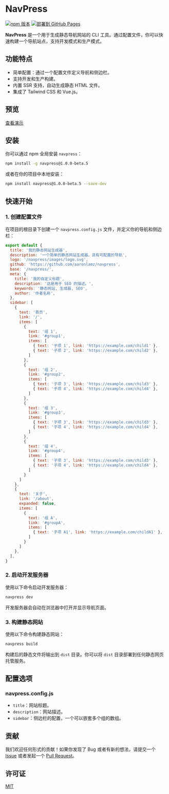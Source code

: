 # NavPress

[![npm 版本](https://img.shields.io/npm/v/navpress.svg)](https://www.npmjs.com/package/navpress)
[![部署到 GitHub Pages](https://github.com/aaronlamz/navpress/actions/workflows/deploy.yml/badge.svg)](https://github.com/aaronlamz/navpress/actions/workflows/deploy.yml)

**NavPress** 是一个用于生成静态导航网站的 CLI 工具。通过配置文件，你可以快速构建一个导航站点，支持开发模式和生产模式。

## 功能特点

- 简单配置：通过一个配置文件定义导航和侧边栏。
- 支持开发和生产构建。
- 内置 SSR 支持，自动生成静态 HTML 文件。
- 集成了 Tailwind CSS 和 Vue.js。

## 预览
[查看演示](https://aaronlamz.github.io/navpress/)

## 安装

你可以通过 npm 全局安装 `navpress`：

```bash
npm install -g navpress@1.0.0-beta.5
```

或者在你的项目中本地安装：

```bash
npm install navpress@1.0.0-beta.5 --save-dev
```

## 快速开始

### 1. 创建配置文件

在项目的根目录下创建一个 `navpress.config.js` 文件，并定义你的导航和侧边栏：

```javascript
export default {
  title: '我的静态网站生成器',
  description: '一个简单的静态网站生成器，具有可配置的导航',
  logo: '/navpress/images/logo.svg',
  github: 'https://github.com/aaronlamz/navpress',
  base: '/navpress/',
  meta: {
    title: '我的自定义标题',
    description: '这是用于 SEO 的描述。',
    keywords: '静态网站, 生成器, SEO',
    author: '作者名称',
  },
  sidebar: [
    { 
      text: '首页', 
      link: '/', 
      items: [
        {
          text: '组 1',
          link: '#group1',
          items: [
            { text: '子项 1', link: 'https://example.com/child1' },
            { text: '子项 2', link: 'https://example.com/child2' },
          ]
        },
        {
          text: '组 2',
          link: '#group2',
          items: [
            { text: '子项 3', link: 'https://example.com/child3' },
            { text: '子项 4', link: 'https://example.com/child4' },
          ]
        },
        {
          text: '组 3',
          link: '#group3',
          items: [
            { text: '子项 3', link: 'https://example.com/child3' },
            { text: '子项 4', link: 'https://example.com/child4' },
          ]
        },
        {
          text: '组 4',
          link: '#group4',
          items: [
            { text: '子项 3', link: 'https://example.com/child3' },
            { text: '子项 4', link: 'https://example.com/child4' },
          ]
        }
      ]
    },
    { 
      text: '关于', 
      link: '/about',
      expanded: false,
      items: [
        {
          text: '组 A',
          link: '#groupA',
          items: [
            { text: '子项 A1', link: 'https://example.com/childA1' },
          ]
        }
      ]
    },
  ],
}
```

### 2. 启动开发服务器

使用以下命令启动开发服务器：

```bash
navpress dev
```

开发服务器会自动在浏览器中打开并显示导航页面。

### 3. 构建静态网站

使用以下命令构建静态网站：

```bash
navpress build
```

构建后的静态文件将输出到 `dist` 目录。你可以将 `dist` 目录部署到任何静态网页托管服务。

## 配置选项

### navpress.config.js

- `title`：网站标题。
- `description`：网站描述。
- `sidebar`：侧边栏的配置，一个可以嵌套多个组的数组。

## 贡献

我们欢迎任何形式的贡献！如果你发现了 Bug 或者有新的想法，请提交一个 [Issue](https://github.com/aaronlamz/navpress/issues) 或者发起一个 [Pull Request](https://github.com/aaronlamz/navpress/pulls)。

## 许可证

[MIT](https://github.com/aaronlamz/navpress/blob/main/LICENSE)
